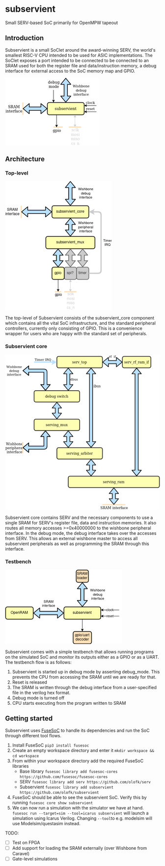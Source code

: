 # subservient
Small SERV-based SoC primarily for OpenMPW tapeout

## Introduction

Subservient is a small SoClet around the award-winning SERV, the world's smallest RISC-V CPU intended to be used for ASIC implementations. The SoClet exposes a port intended to be connected to be connected to an SRAM used for both the register file and data/instruction memory, a debug interface for external access to the SoC memory map and GPIO.

![Interfaces](doc/subservient_externals.png)

## Architecture

### Top-level
![Top level](doc/subservient.png)

The top-level of Subservient consists of the subservient_core component which contains all the vital SoC infrastructure, and the standard peripheral controllers, currently only consisting of GPIO. This is a convenience wrapper for users who are happy with the standard set of peripherals.

### Subservient core
![Core](doc/subservient_core.png)

Subservient core contains SERV and the necessary components to use a single SRAM for SERV's register file, data and instruction memories. It also routes all memory accesses >=0x40000000 to the wishbone peripheral interface. In the debug mode, the debug interface takes over the accesses from SERV. This allows an external wishbone master to access all subservient peripherals as well as programming the SRAM through this interface.

### Testbench

![Core](doc/subservient_tb.png)

Subservient comes with a simple testbench that allows running programs on the simulated SoC and monitor its outputs either as a GPIO or as a UART. The testbench flow is as follows:

1. Subservient is started up in debug mode by asserting debug_mode. This prevents the CPU from accessing the SRAM until we are ready for that.
2. Reset is released
3. The SRAM is written through the debug interface from a user-specified file in the verilog hex format.
4. Debug mode is turned off
5. CPU starts executing from the program written to SRAM

## Getting started

Subservient uses [FuseSoC](https://github.com/olofk/fusesoc) to handle its dependencies and run the SoC through different tool flows.

1. Install FuseSoC `pip3 install fusesoc`
2. Create an empty workspace directory and enter it `mkdir workspace && cd workspace`
3. From within your workspace directory add the required FuseSoC libraries
   - Base library `fusesoc library add fusesoc-cores https://github.com/fusesoc/fusesoc-cores`
   - SERV `fusesoc library add serv https://github.com/olofk/serv`
   - Subservient `fusesoc library add subservient https://github.com/olofk/subservient`
4. FuseSoC should be able to see the subservient SoC. Verify this by running `fusesoc core show subservient`
5. We can now run a simulation with the simulator we have at hand. `fusesoc run --target=sim --tool=icarus subservient` will launch a simulation using Icarus Verilog. Changing `--tool`to e.g. modelsim will use Modelsim/questasim instead.

TODO:
- [ ] Test on FPGA
- [ ] Add support for loading the SRAM externally (over Wishbone from Caravel)
- [ ] Gate-level simulations
